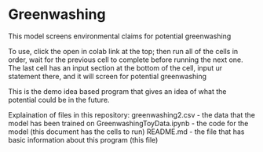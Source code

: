 # Greenwashing

This model screens environmental claims for potential greenwashing

To use, click the open in colab link at the top; then run all of the cells in order, wait for the previous cell to complete before running the next one.
The last cell has an input section at the bottom of the cell, input ur statement there, and it will screen for potential greenwashing 


This is the demo idea based program that gives an idea of what the potential could be in the future. 


Explaination of files in this repository: 
greenwashing2.csv - the data that the model has been trained on 
GreenwashingToyData.ipynb - the code for the model (this document has the cells to run)
README.md - the file that has basic information about this program (this file) 
